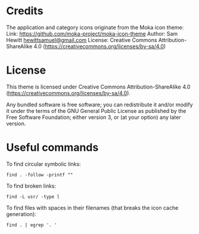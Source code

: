 
Credits
=======

The application and category icons originate from the Moka icon theme:
	Link: https://github.com/moka-project/moka-icon-theme
	Author: Sam Hewitt <hewittsamuel@gmail.com>
	License: Creative Commons Attribution-ShareAlike 4.0 (https://creativecommons.org/licenses/by-sa/4.0)

License
=======

This theme is licensed under Creative Commons Attribution-ShareAlike 4.0 (https://creativecommons.org/licenses/by-sa/4.0).

Any bundled software is free software; you can redistribute it and/or modify it under the terms of the GNU General Public License as published by the Free Software Foundation; either version 3, or (at your option) any later version.

Useful commands
===============

To find circular symbolic links:

	find . -follow -printf ""

To find broken links:

	find -L usr/ -type l

To find files with spaces in their filenames (that breaks the icon cache generation):

	find . | egrep '. '
